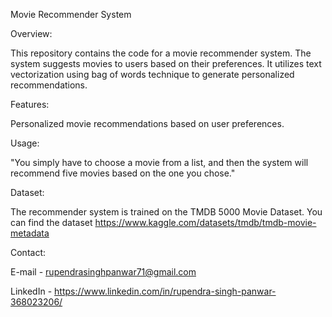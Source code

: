Movie Recommender System



Overview:


This repository contains the code for a movie recommender system. The system suggests movies to users based on their preferences. It utilizes text vectorization using bag of words technique to generate personalized recommendations.


Features:


Personalized movie recommendations based on user preferences.


Usage:


"You simply have to choose a movie from a list, and then the system will recommend five movies based on the one you chose."


Dataset:


The recommender system is trained on the TMDB 5000 Movie Dataset. You can find the dataset https://www.kaggle.com/datasets/tmdb/tmdb-movie-metadata

Contact:

E-mail - rupendrasinghpanwar71@gmail.com


LinkedIn - https://www.linkedin.com/in/rupendra-singh-panwar-368023206/
